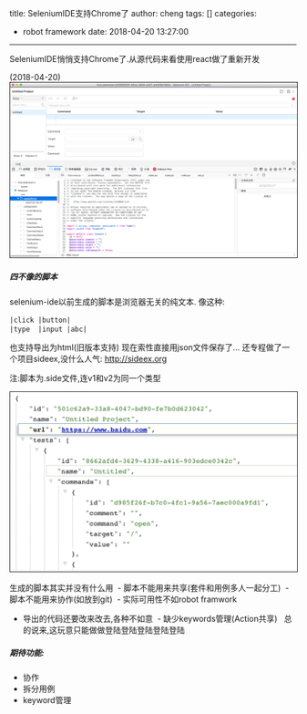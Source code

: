 title: SeleniumIDE支持Chrome了
author: cheng
tags: []
categories:
  - robot framework
date: 2018-04-20 13:27:00
---
SeleniumIDE悄悄支持Chrome了.从源代码来看使用react做了重新开发

(2018-04-20)
<img src="/images/pasted-4.png" style="width:600px;border:solid 1px" >

##### 四不像的脚本
selenium-ide以前生成的脚本是浏览器无关的纯文本.
像这种:
```
|click |button| 
|type  |input |abc|
```
也支持导出为html(旧版本支持)
现在索性直接用json文件保存了...
还专程做了一个项目sideex,没什么人气:
http://sideex.org

注:脚本为.side文件,连v1和v2为同一个类型

<img src="/images/pasted-5.png" style="width:400;border:solid 1px" >

生成的脚本其实并没有什么用
  - 脚本不能用来共享(套件和用例多人一起分工)
  - 脚本不能用来协作(如放到git)
  - 实际可用性不如robot framwork 
  - 导出的代码还要改来改去,各种不如意
  - 缺少keywords管理(Action共享)
  
总的说来,这玩意只能做做登陆登陆登陆登陆登陆

##### 期待功能:
 - 协作
 - 拆分用例
 - keyword管理